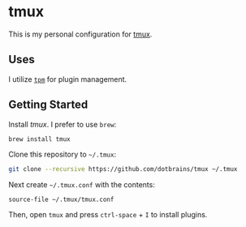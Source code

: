 # tmux

This is my personal configuration for [tmux](https://github.com/tmux/tmux/wiki). 

## Uses

I utilize [`tpm`](https://github.com/tmux-plugins/tpm) for plugin management. 

## Getting Started

Install _tmux_. I prefer to use `brew`:

```bash
brew install tmux
```

Clone this repository to `~/.tmux`:

```bash
git clone --recursive https://github.com/dotbrains/tmux ~/.tmux
```

Next create `~/.tmux.conf` with the contents:

```text
source-file ~/.tmux/tmux.conf
```

Then, open `tmux` and press `ctrl-space` + `I` to install plugins.